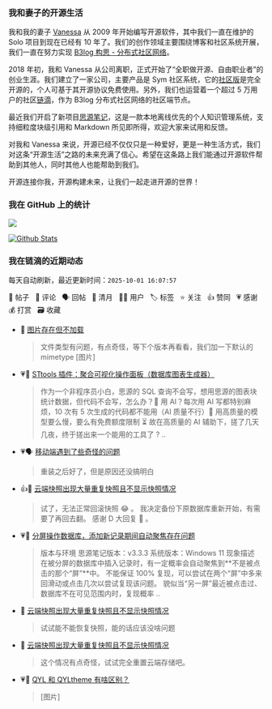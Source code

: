 ### 我和妻子的开源生活

我和我的妻子 [Vanessa](https://github.com/Vanessa219) 从 2009 年开始编写开源软件，其中我们一直在维护的 Solo 项目到现在已经有 10 年了。我们的创作领域主要围绕博客和社区系统开展，我们一直在努力实现 [B3log 构思 - 分布式社区网络](https://ld246.com/article/1546941897596)。

2018 年初，我和 Vanessa 从公司离职，正式开始了“全职做开源、自由职业者”的创业生涯。我们建立了一家公司，主要产品是 Sym 社区系统，它的[社区版](https://github.com/88250/symphony)是完全开源的，个人可基于其开源协议免费使用。另外，我们也运营着一个超过 5 万用户的社区[链滴](https://ld246.com)，作为 B3log 分布式社区网络的社区端节点。

最近我们开启了新项目[思源笔记](https://github.com/siyuan-note/siyuan)，这是一款本地离线优先的个人知识管理系统，支持细粒度块级引用和 Markdown 所见即所得，欢迎大家来试用和反馈。

对我和 Vanessa 来说，开源已经不仅仅只是一种爱好，更是一种生活方式，我们对这条“开源生活”之路的未来充满了信心。希望在这条路上我们能通过开源软件帮助到其他人，同时其他人也能帮助到我们。

开源连接你我，开源构建未来，让我们一起走进开源的世界！

### 我在 GitHub 上的统计

<a title="Hits" target="_blank" href="https://github.com/88250/88250"><img src="https://hits.b3log.org/88250/88250.svg"></a>

[![Github Stats](https://github-readme-stats.vercel.app/api?username=88250&theme=tokyonight&show_icons=true)](https://github.com/88250)

<!--events start -->

### 我在链滴的近期动态

每天自动刷新，最近更新时间：`2025-10-01 16:07:57`

📝 帖子 &nbsp; 💬 评论 &nbsp; 🗣 回帖 &nbsp; 🌙 清月 &nbsp; 👨‍💻 用户 &nbsp; 🏷️ 标签 &nbsp; ⭐️ 关注 &nbsp; 👍 赞同 &nbsp; 💗 感谢 &nbsp; 💰 打赏 &nbsp; 🗃 收藏

* 💬 [图片存在但不加载](https://ld246.com/article/1759136051188/comment/1759140067803#comments)

  > 文件类型有问题，有点奇怪，等下个版本再看看，我们加一下默认的 mimetype [图片]
* 💗📝 [STtools 插件：聚合可视化操作面板（数据库图表生成器）](https://ld246.com/article/1759067943123)

  > 作为一个非程序员小白，思源的 SQL 查询不会写，想用思源的图表块统计数据，但代码不会写，怎么办？🤔 用 AI？每次用 AI 写都特别麻烦，10 次有 5 次生成的代码都不能用（AI 质量不行）😤 用高质量的模型要么慢，要么有免费额度限制 ⏳ 故在高质量的 AI 辅助下，搓了几天几夜，终于搓出来一个能用的工具了 ? ..
* 💗🗣 [移动端遇到了些奇怪的问题](https://ld246.com/article/1758627024457/comment/1758627833843#comments)

  > 重装之后好了，但是原因还没搞明白
* 👍💬 [云端快照出现大量重复快照且不显示快照情况](https://ld246.com/article/1758850342093/comment/1758945854806#comments)

  > 试了，无法正常回滚快照 😂 。 我决定备份下原数据库重新开始，有需要了再回去翻。 感谢 D 大回复 🙏 。
* 💗📝 [分屏操作数据库，添加新记录期间自动聚焦存在问题](https://ld246.com/article/1758872166423)

  > 版本与环境 思源笔记版本：v3.3.3 系统版本：Windows 11 现象描述 在被分屏的数据库中插入记录时，有一定概率会自动聚焦到**不是被点击的那个“屏”**中。 不能保证 100% 复现，可以尝试在两个“屏”中多来回滑动或点击几次以尝试复现该问题。 貌似当“另一屏”最近被点击过、数据库不在可见范围内时，复现概率 ..
* 💬 [云端快照出现大量重复快照且不显示快照情况](https://ld246.com/article/1758850342093/comment/1758902991875#comments)

  > 试试能不能恢复快照，能的话应该没啥问题
* 💬 [云端快照出现大量重复快照且不显示快照情况](https://ld246.com/article/1758850342093/comment/1758891279674#comments)

  > 这个情况有点奇怪，试试完全重置云端存储吧。
* 💗💬 [QYL 和 QYLtheme 有啥区别？](https://ld246.com/article/1758771468240/comment/1758776420118#comments)

  > [图片]


<!--events end -->
